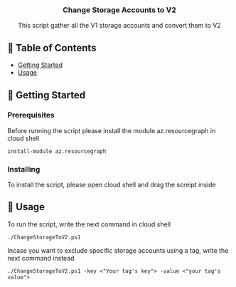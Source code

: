 <h3 align="center">Change Storage Accounts to V2 </h3>

<p align="center">  This script gather all the V1 storage accounts and convert them to V2
    <br> 
</p>

## 📝 Table of Contents

- [Getting Started](#getting_started)
- [Usage](#usage)

## 🏁 Getting Started <a name = "getting_started"></a>

### Prerequisites

Before running the script please install the module az.resourcegraph in cloud shell

```
install-module az.resourcegraph
```

### Installing

To install the script, please open cloud shell and drag the screipt inside

## 🎈 Usage <a name="usage"></a>

To run the script, write the next command in cloud shell

```
./ChangeStorageToV2.ps1
```

Incase you want to exclude specific storage accounts using a tag, write the next command instead

```
./ChangeStorageToV2.ps1 -key <"Your tag's key"> -value <"your tag's value">
```

